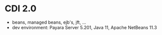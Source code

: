 # CDI 2.0
* beans, managed beans, ejb's, jft, ...
* dev environment: Payara Server 5.201, Java 11, Apache NetBeans 11.3
